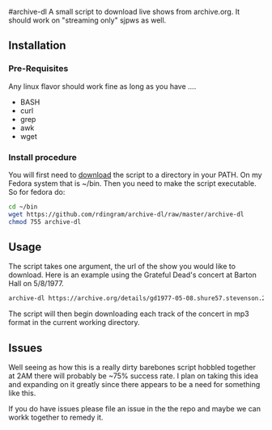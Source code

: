 #archive-dl
A small script to download live shows from archive.org. It should work on "streaming only" sjpws as well.

## Installation

### Pre-Requisites
Any linux flavor should work fine as long as you have ....

* BASH 
* curl
* grep
* awk
* wget

### Install procedure
You will first need to [download](https://github.com/rdingram/archive-dl/raw/master/archive-dl) the script to a directory in your PATH. On my Fedora system that is ~/bin. Then you need to make the script executable. So for fedora do:

```bash
cd ~/bin
wget https://github.com/rdingram/archive-dl/raw/master/archive-dl
chmod 755 archive-dl
```

## Usage

The script takes one argument, the url of the show you would like to download. Here is an example using the Grateful Dead's concert at Barton Hall on 5/8/1977.

```bash
archive-dl https://archive.org/details/gd1977-05-08.shure57.stevenson.29303.flac16
```

The script will then begin downloading each track of the concert in mp3 format in the current working directory.

## Issues

Well seeing as how this is a really dirty barebones script hobbled together at 2AM there will probably be ~75% success rate. I plan on taking this idea and expanding on it greatly since there appears to be a need for something like this.

If you do have issues please file an issue in the the repo and maybe we can workk together to remedy it.
